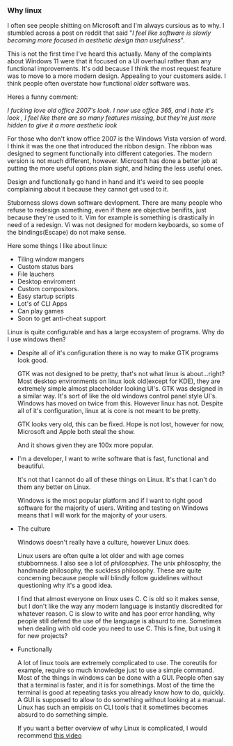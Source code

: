 ### Why linux 

I often see people shitting on Microsoft and I'm always cursious as to why.
I stumbled across a post on reddit that said "*I feel like software is slowly becoming more focused in aesthetic design than usefulness*".

This is not the first time I've heard this actually. Many of the complaints about Windows 11 were that it focused on a UI overhaul rather than any functional improvements. 
It's odd because I think the most request feature was to move to a more modern design. Appealing to your customers aside. I think people often overstate how functional *older* software was.

Heres a funny comment: 

*I fucking love old office 2007's look. I now use office 365, and i hate it's look , I feel like there are so many features missing, but they're just more hidden to give it a more aesthetic look*

For those who don't know office 2007 is the Windows Vista version of word. I think it was the one that introduced the ribbon design. The ribbon was designed to segment functionally into different categories. The modern version is not much different, however. Microsoft has done a better job at putting the more useful options plain sight, and hiding the less useful ones. 

Design and functionally go hand in hand and it's weird to see people complaining about it because they cannot get used to it. 

Stuborness slows down software devlopment. There are many people who refuse to redesign something, even if there are objective benifits, just because they're used to it. Vim for example is something is drastically in need of a redesign. Vi was not designed for modern keyboards, so some of the bindings(Escape) do not make sense. 

Here some things I like about linux:
- Tiling window mangers
- Custom status bars 
- File lauchers
- Desktop enviroment 
- Custom compositors.
- Easy startup scripts
- Lot's of CLI Apps
- Can play games
- Soon to get anti-cheat support

Linux is quite configurable and has a large ecosystem of programs. 
Why do I use windows then?

- Despite all of it's configuration there is no way to make GTK programs look good.

    GTK was not designed to be pretty, that's not what linux is about...right?
    Most desktop environments on linux look old(except for KDE), they are extremely simple almost placeholder looking UI's. GTK was designed in a similar way.
    It's sort of like the old windows control panel style UI's. Windows has moved on twice from this. However linux has not. Despite all of it's configuration, linux at is core is not meant to be pretty. 

    GTK looks very old, this can be fixed. Hope is not lost, however for now, Microsoft and Apple both steal the show.

    And it shows given they are 100x more popular.

- I'm a developer, I want to write software that is fast, functional and beautiful. 

    It's not that I cannot do all of these things on Linux. It's that I can't do them any better on Linux. 

    Windows is the most popular platform and if I want to right good software for the majority of users. Writing and testing on Windows means that I will work for the majority of your users.

- The culture

    Windows doesn't really have a culture, however Linux does.

    Linux users are often quite a lot older and with age comes stubbornness. 
    I also see a lot of *philosophies*. The unix philosophy, the handmade philosophy, the suckless philosophy.
    These are quite concerning because people will blindly follow guidelines without questioning why it's a good idea.

    I find that almost everyone on linux uses C. C is old so it makes sense, but I don't like the way any modern language is instantly discredited for whatever reason. 
    C is slow to write and has poor error handling, why people still defend the use of the language is absurd to me. Sometimes when dealing with old code you need to use C. This is fine, but using it for new projects?

- Functionally 

    A lot of linux tools are extremely complicated to use. The coreutils for example, require so much knowledge just to use a simple command. 
    Most of the things in windows can be done with a GUI. People often say that a terminal is faster, and it is for somethings. Most of the time the terminal is good at repeating tasks you already know how to do, quickly. A GUI is supposed to allow to do something without looking at a manual. Linux has such an empisis on CLI tools that it sometimes becomes absurd to do something simple. 

    If you want a better overview of why Linux is complicated, I would recommend [this video](https://www.youtube.com/watch?v=L9v4Mg8wi4U)